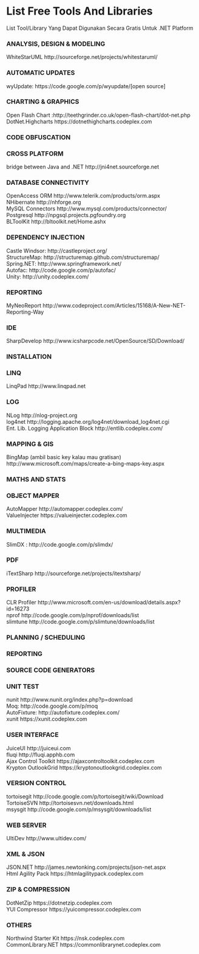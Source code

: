 List Free Tools And Libraries
=============================

List Tool/Library Yang Dapat Digunakan Secara Gratis Untuk .NET Platform



<h3>ANALYSIS, DESIGN & MODELING</h3>
WhiteStarUML http://sourceforge.net/projects/whitestaruml/


<h3>AUTOMATIC UPDATES</h3>
wyUpdate: https://code.google.com/p/wyupdate/[open source]


<h3>CHARTING & GRAPHICS</h3>
Open Flash Chart :http://teethgrinder.co.uk/open-flash-chart/dot-net.php <br/>
DotNet.Highcharts https://dotnethighcharts.codeplex.com <br/>

<h3>CODE OBFUSCATION</h3>

<h3>CROSS PLATFORM</h3>
bridge between Java and .NET http://jni4net.sourceforge.net <br/>


<h3>DATABASE CONNECTIVITY</h3>
OpenAccess ORM http://www.telerik.com/products/orm.aspx<br/>
NHibernate http://nhforge.org<br/>
MySQL Connectors http://www.mysql.com/products/connector/<br/>
Postgresql http://npgsql.projects.pgfoundry.org <br/>
BLToolKit http://bltoolkit.net/Home.ashx <br/>


<h3>DEPENDENCY INJECTION</h3>
Castle Windsor: http://castleproject.org/ <br/>
StructureMap: http://structuremap.github.com/structuremap/ <br/>
Spring.NET: http://www.springframework.net/ <br/>
Autofac: http://code.google.com/p/autofac/ <br/>
Unity: http://unity.codeplex.com/ <br/>

<h3>REPORTING</h3>
MyNeoReport http://www.codeproject.com/Articles/15168/A-New-NET-Reporting-Way


<h3>IDE</h3>
SharpDevelop http://www.icsharpcode.net/OpenSource/SD/Download/


<h3>INSTALLATION</h3>

<h3>LINQ</h3>
LinqPad http://www.linqpad.net


<h3>LOG</h3>
NLog http://nlog-project.org <br/>
log4net http://logging.apache.org/log4net/download_log4net.cgi <br/>
Ent. Lib. Logging Application Block  http://entlib.codeplex.com/ <br/>


<h3>MAPPING & GIS</h3>
BingMap (ambil basic key kalau mau gratisan) http://www.microsoft.com/maps/create-a-bing-maps-key.aspx <br/>

<h3>MATHS AND STATS</h3>

<h3>OBJECT MAPPER</h3>
AutoMapper http://automapper.codeplex.com/ <br/>
ValueInjecter https://valueinjecter.codeplex.com


<h3>MULTIMEDIA</h3>
SlimDX : http://code.google.com/p/slimdx/ <br/>


<h3>PDF</h3>
iTextSharp http://sourceforge.net/projects/itextsharp/ <br/>


<h3>PROFILER</h3>
CLR Profiler http://www.microsoft.com/en-us/download/details.aspx?id=16273 <br/>
nprof http://code.google.com/p/nprof/downloads/list <br/>
slimtune http://code.google.com/p/slimtune/downloads/list <br/>

<h3>PLANNING / SCHEDULING</h3>

<h3>REPORTING</h3>

<h3>SOURCE CODE GENERATORS</h3>

<h3>UNIT TEST</h3>
nunit http://www.nunit.org/index.php?p=download <br/>
Moq: http://code.google.com/p/moq <br/>
AutoFixture: http://autofixture.codeplex.com/ <br/>
xunit https://xunit.codeplex.com <br/>


<h3>USER INTERFACE</h3>
JuiceUI http://juiceui.com <br/>
fluqi http://fluqi.apphb.com <br/>
Ajax Control Toolkit https://ajaxcontroltoolkit.codeplex.com <br/>
Krypton OutlookGrid https://kryptonoutlookgrid.codeplex.com <br/>


<h3>VERSION CONTROL</h3>
tortoisegit http://code.google.com/p/tortoisegit/wiki/Download <br/>
TortoiseSVN http://tortoisesvn.net/downloads.html <br/>
msysgit http://code.google.com/p/msysgit/downloads/list <br/>


<h3>WEB SERVER</h3>
UltiDev http://www.ultidev.com/ <br/>


<h3>XML & JSON</h3>
JSON.NET http://james.newtonking.com/projects/json-net.aspx <br/>
Html Agility Pack https://htmlagilitypack.codeplex.com <br/>


<h3>ZIP & COMPRESSION</h3>
DotNetZip https://dotnetzip.codeplex.com <br/>
YUI Compressor https://yuicompressor.codeplex.com <br/>

<h3>OTHERS</h3>
Northwind Starter Kit https://nsk.codeplex.com <br/>
CommonLibrary.NET https://commonlibrarynet.codeplex.com <br/>
